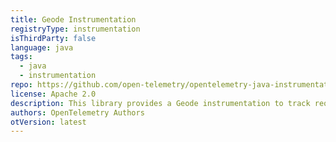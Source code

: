 ```yaml
---
title: Geode Instrumentation
registryType: instrumentation
isThirdParty: false
language: java
tags:
  - java
  - instrumentation
repo: https://github.com/open-telemetry/opentelemetry-java-instrumentation/tree/main/instrumentation/geode-1.4
license: Apache 2.0
description: This library provides a Geode instrumentation to track requests through OpenTelemetry.
authors: OpenTelemetry Authors
otVersion: latest
---
```

